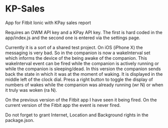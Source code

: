 # KP-Sales
App for Fitbit Ionic with KPay sales report

Requires an OWM API key and a KPay API key. The first is hard coded in the app/index.js and the second one is entered via the settings page.

Currently it is a sort of a shared test project. On iOS (iPhone X) the messaging is very bad. So in the companion is now a wakeInterval set which informs the device of the being awake of the companion. This wakeInterval event can be fired while the companion is actively running  or while the companion is sleeping/dead. In this version the companion sends back the state in which it was at the moment of waking. It is displayed in the middle left of the clock dial. Press a right button to toggle the display of numbers of wakes while the companion was already running (wr N) or when it truly was woken (ra N).

On the previous version of the Fitbit app I have seen it being fired. On the current version of the Fitbit app the event is never fired.

Do not forget to grant Internet, Location and Background rights in the package.json.
